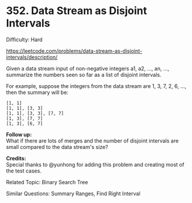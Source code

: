 # 352. Data Stream as Disjoint Intervals

Difficulty: Hard

https://leetcode.com/problems/data-stream-as-disjoint-intervals/description/

Given a data stream input of non-negative integers a1, a2, ..., an, ..., summarize the numbers seen so far as a list of disjoint intervals.

For example, suppose the integers from the data stream are 1, 3, 7, 2, 6, ..., then the summary will be:
```
[1, 1]
[1, 1], [3, 3]
[1, 1], [3, 3], [7, 7]
[1, 3], [7, 7]
[1, 3], [6, 7]
```

**Follow up:**  
What if there are lots of merges and the number of disjoint intervals are small compared to the data stream's size?

**Credits:**  
Special thanks to @yunhong for adding this problem and creating most of the test cases.

Related Topic: Binary Search Tree

Similar Questions: Summary Ranges, Find Right Interval
